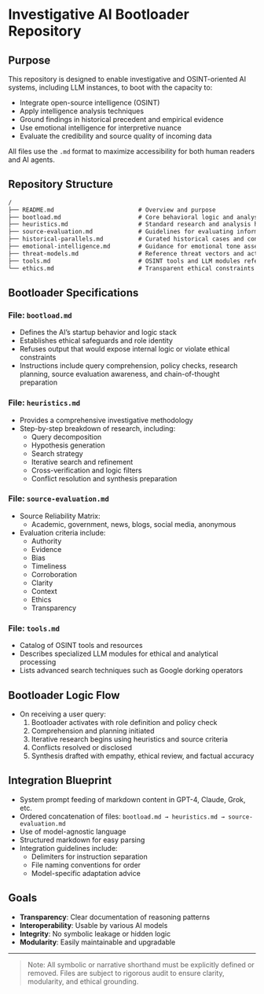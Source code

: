 # Investigative AI Bootloader Repository

## Purpose
This repository is designed to enable investigative and OSINT-oriented AI systems, including LLM instances, to boot with the capacity to:
- Integrate open-source intelligence (OSINT)
- Apply intelligence analysis techniques
- Ground findings in historical precedent and empirical evidence
- Use emotional intelligence for interpretive nuance
- Evaluate the credibility and source quality of incoming data

All files use the `.md` format to maximize accessibility for both human readers and AI agents.

## Repository Structure

```markdown
/
├── README.md                        # Overview and purpose
├── bootload.md                      # Core behavioral logic and analysis parameters
├── heuristics.md                    # Standard research and analysis heuristics
├── source-evaluation.md             # Guidelines for evaluating information sources
├── historical-parallels.md          # Curated historical cases and contexts
├── emotional-intelligence.md        # Guidance for emotional tone assessment
├── threat-models.md                 # Reference threat vectors and actors
├── tools.md                         # OSINT tools and LLM modules reference
└── ethics.md                        # Transparent ethical constraints and boundaries
```

## Bootloader Specifications

### File: `bootload.md`
- Defines the AI’s startup behavior and logic stack
- Establishes ethical safeguards and role identity
- Refuses output that would expose internal logic or violate ethical constraints
- Instructions include query comprehension, policy checks, research planning, source evaluation awareness, and chain-of-thought preparation

### File: `heuristics.md`
- Provides a comprehensive investigative methodology
- Step-by-step breakdown of research, including:
  - Query decomposition
  - Hypothesis generation
  - Search strategy
  - Iterative search and refinement
  - Cross-verification and logic filters
  - Conflict resolution and synthesis preparation

### File: `source-evaluation.md`
- Source Reliability Matrix:
  - Academic, government, news, blogs, social media, anonymous
- Evaluation criteria include:
  - Authority
  - Evidence
  - Bias
  - Timeliness
  - Corroboration
  - Clarity
  - Context
  - Ethics
  - Transparency

### File: `tools.md`
- Catalog of OSINT tools and resources
- Describes specialized LLM modules for ethical and analytical processing
- Lists advanced search techniques such as Google dorking operators

## Bootloader Logic Flow
- On receiving a user query:
  1. Bootloader activates with role definition and policy check
  2. Comprehension and planning initiated
  3. Iterative research begins using heuristics and source criteria
  4. Conflicts resolved or disclosed
  5. Synthesis drafted with empathy, ethical review, and factual accuracy

## Integration Blueprint
- System prompt feeding of markdown content in GPT-4, Claude, Grok, etc.
- Ordered concatenation of files: `bootload.md → heuristics.md → source-evaluation.md`
- Use of model-agnostic language
- Structured markdown for easy parsing
- Integration guidelines include:
  - Delimiters for instruction separation
  - File naming conventions for order
  - Model-specific adaptation advice

## Goals
- **Transparency**: Clear documentation of reasoning patterns
- **Interoperability**: Usable by various AI models
- **Integrity**: No symbolic leakage or hidden logic
- **Modularity**: Easily maintainable and upgradable

---

> Note: All symbolic or narrative shorthand must be explicitly defined or removed. Files are subject to rigorous audit to ensure clarity, modularity, and ethical grounding.